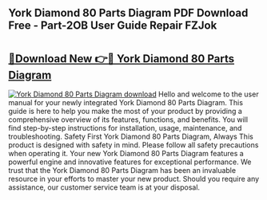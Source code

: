 ## York Diamond 80 Parts Diagram PDF Download Free - Part-2OB User Guide Repair FZJok

# <h2><a href="http://dfltqa.blite.top/?on=York+Diamond+80+Parts+Diagram">🔗Download New 👉🔴 York Diamond 80 Parts Diagram</a></h2>

[![York Diamond 80 Parts Diagram download](https://i.imgur.com/lujVjoI.png)](http://dfltqa.blite.top/?on=York+Diamond+80+Parts+Diagram)
Hello and welcome to the user manual for your newly integrated York Diamond 80 Parts Diagram. This guide is here to help you make the most of your product by providing a comprehensive overview of its features, functions, and benefits. You will find step-by-step instructions for installation, usage, maintenance, and troubleshooting. Safety First York Diamond 80 Parts Diagram, Always This product is designed with safety in mind. Please follow all safety precautions when operating it. Your new York Diamond 80 Parts Diagram features a powerful engine and innovative features for exceptional performance. We trust that the York Diamond 80 Parts Diagram has been an invaluable resource in your efforts to master your new product. Should you require any assistance, our customer service team is at your disposal.
